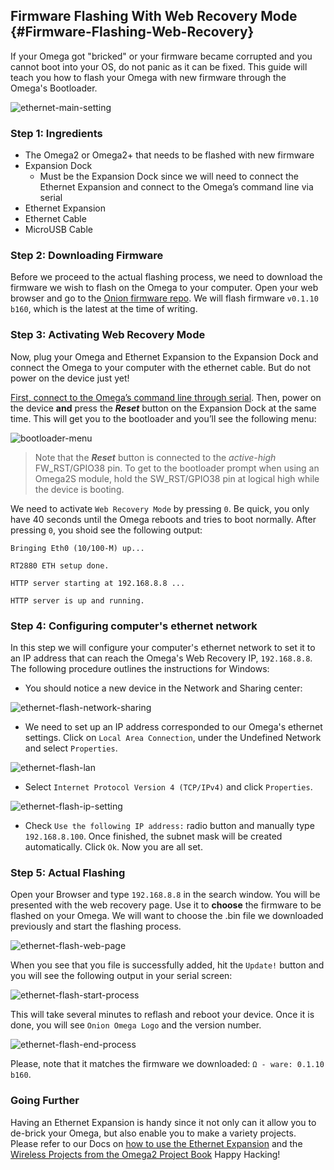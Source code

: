## Firmware Flashing With Web Recovery Mode {#Firmware-Flashing-Web-Recovery}

If your Omega got "bricked" or your firmware became corrupted and you cannot boot into your OS, do not panic as it can be fixed. This guide will teach you how to flash your Omega with new firmware through the Omega's Bootloader.

![ethernet-main-setting](https://raw.githubusercontent.com/OnionIoT/Onion-Docs/master/Omega2/Documentation/Doing-Stuff/img/ethernet-flash-main-setting.JPG)

### Step 1: Ingredients

* The Omega2 or Omega2+ that needs to be flashed with new firmware
* Expansion Dock
	* Must be the Expansion Dock since we will need to connect the Ethernet Expansion and connect to the Omega’s command line via serial
* Ethernet Expansion
* Ethernet Cable
* MicroUSB Cable

### Step 2: Downloading Firmware

Before we proceed to the actual flashing process, we need to download the firmware we wish to flash on the Omega to your computer. Open your web browser and go to the [Onion firmware repo](http://repo.onion.io/omega2/images/). We will flash firmware `v0.1.10 b160`, which is the latest at the time of writing.

### Step 3: Activating Web Recovery Mode

Now, plug your Omega and Ethernet Expansion to the Expansion Dock and connect the Omega to your computer with the ethernet cable. But do not power on the device just yet!

[First, connect to the Omega’s command line through serial](https://docs.onion.io/omega2-docs/connecting-to-the-omega-terminal.html#connecting-to-ssh-windows). Then, power on the device **and** press the **_Reset_** button on the Expansion Dock at the same time.  This will get you to the bootloader and you’ll see the following menu: 

![bootloader-menu](https://raw.githubusercontent.com/OnionIoT/Onion-Docs/master/Omega2/Documentation/Doing-Stuff/img/bootloader-menu.PNG)

> Note that the **_Reset_** button is connected to the _active-high_ FW_RST/GPIO38 pin. To get to the bootloader prompt when using an Omega2S module, hold the SW_RST/GPIO38 pin at logical high while the device is booting.

We need to activate `Web Recovery Mode` by pressing `0`. Be quick, you only have 40 seconds until the Omega reboots and tries to boot normally. After pressing `0`, you shoid see the following output:
```
Bringing Eth0 (10/100-M) up...

RT2880 ETH setup done.

HTTP server starting at 192.168.8.8 ...

HTTP server is up and running.
```

### Step 4: Configuring computer's ethernet network

In this step we will configure your computer's ethernet network to set it to an IP address that can reach the Omega's Web Recovery IP, `192.168.8.8`. The following procedure outlines the instructions for Windows:

* You should notice a new device in the Network and Sharing center:

![ethernet-flash-network-sharing](https://raw.githubusercontent.com/OnionIoT/Onion-Docs/master/Omega2/Documentation/Doing-Stuff/img/ethernet-flash-network-sharing.png)

* We need to set up an IP address corresponded to our Omega's ethernet settings. Click on `Local Area Connection`, under the Undefined Network and select `Properties`.

![ethernet-flash-lan](https://raw.githubusercontent.com/OnionIoT/Onion-Docs/master/Omega2/Documentation/Doing-Stuff/img/ethernet-flash-lan.png)

* Select `Internet Protocol Version 4 (TCP/IPv4)` and click `Properties`.

![ethernet-flash-ip-setting](https://raw.githubusercontent.com/OnionIoT/Onion-Docs/master/Omega2/Documentation/Doing-Stuff/img/ethernet-flash-ip-setting.png)

* Check `Use the following IP address:` radio button and manually type `192.168.8.100`. Once finished, the subnet mask will be created automatically. Click `Ok`. Now you are all set.

### Step 5: Actual Flashing

Open your Browser and type `192.168.8.8` in the search window. You will be presented with the web recovery page. Use it to **choose** the firmware to be flashed on your Omega. We will want to choose the .bin file we downloaded previously and start the flashing process. 

![ethernet-flash-web-page](https://raw.githubusercontent.com/OnionIoT/Onion-Docs/master/Omega2/Documentation/Doing-Stuff/img/ethernet-flash-web-page.png)

When you see that you file is successfully added, hit the `Update!` button and you will see the following output in your serial screen:

![ethernet-flash-start-process](https://raw.githubusercontent.com/OnionIoT/Onion-Docs/master/Omega2/Documentation/Doing-Stuff/img/ethernet-flash-start-process.png)

This will take several minutes to reflash and reboot your device. Once it is done, you will see `Onion Omega Logo` and the version number.

![ethernet-flash-end-process](https://raw.githubusercontent.com/OnionIoT/Onion-Docs/master/Omega2/Documentation/Doing-Stuff/img/ethernet-flash-end-process.png)

Please, note that it matches the firmware we downloaded: `Ω - ware: 0.1.10 b160`. 

### Going Further

Having an Ethernet Expansion is handy since it not only can it allow you to de-brick your Omega, but also enable you to make a variety projects. Please refer to our Docs on [how to use the Ethernet Expansion](https://docs.onion.io/omega2-docs/using-ethernet-expansion.html#using-ethernet-expansion) and the [Wireless Projects from the Omega2 Project Book](https://docs.onion.io/omega2-project-book-vol1/wireless-projects.html)
Happy Hacking!

